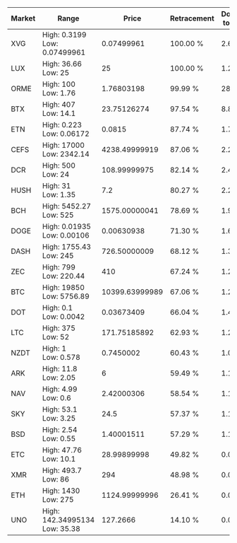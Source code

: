 | Market | Range | Price| Retracement | Doubles to 50% |
| --- | --- | --- | --- | --- |
| XVG | High: 0.3199<br />Low: 0.07499961 | 0.07499961 | 100.00 % | 2.63 |
| LUX | High: 36.66<br />Low: 25 | 25 | 100.00 % | 1.23 |
| ORME | High: 100<br />Low: 1.76 | 1.76803198 | 99.99 % | 28.78 |
| BTX | High: 407<br />Low: 14.1 | 23.75126274 | 97.54 % | 8.86 |
| ETN | High: 0.223<br />Low: 0.06172 | 0.0815 | 87.74 % | 1.75 |
| CEFS | High: 17000<br />Low: 2342.14 | 4238.49999919 | 87.06 % | 2.28 |
| DCR | High: 500<br />Low: 24 | 108.99999975 | 82.14 % | 2.40 |
| HUSH | High: 31<br />Low: 1.35 | 7.2 | 80.27 % | 2.25 |
| BCH | High: 5452.27<br />Low: 525 | 1575.00000041 | 78.69 % | 1.90 |
| DOGE | High: 0.01935<br />Low: 0.00106 | 0.00630938 | 71.30 % | 1.62 |
| DASH | High: 1755.43<br />Low: 245 | 726.50000009 | 68.12 % | 1.38 |
| ZEC | High: 799<br />Low: 220.44 | 410 | 67.24 % | 1.24 |
| BTC | High: 19850<br />Low: 5756.89 | 10399.63999989 | 67.06 % | 1.23 |
| DOT | High: 0.1<br />Low: 0.0042 | 0.03673409 | 66.04 % | 1.42 |
| LTC | High: 375<br />Low: 52 | 171.75185892 | 62.93 % | 1.24 |
| NZDT | High: 1<br />Low: 0.578 | 0.7450002 | 60.43 % | 1.06 |
| ARK | High: 11.8<br />Low: 2.05 | 6 | 59.49 % | 1.15 |
| NAV | High: 4.99<br />Low: 0.6 | 2.42000306 | 58.54 % | 1.15 |
| SKY | High: 53.1<br />Low: 3.25 | 24.5 | 57.37 % | 1.15 |
| BSD | High: 2.54<br />Low: 0.55 | 1.40001511 | 57.29 % | 1.10 |
| ETC | High: 47.76<br />Low: 10.1 | 28.99899998 | 49.82 % | 0.00 |
| XMR | High: 493.7<br />Low: 86 | 294 | 48.98 % | 0.00 |
| ETH | High: 1430<br />Low: 275 | 1124.99999996 | 26.41 % | 0.00 |
| UNO | High: 142.34995134<br />Low: 35.38 | 127.2666 | 14.10 % | 0.00 |
